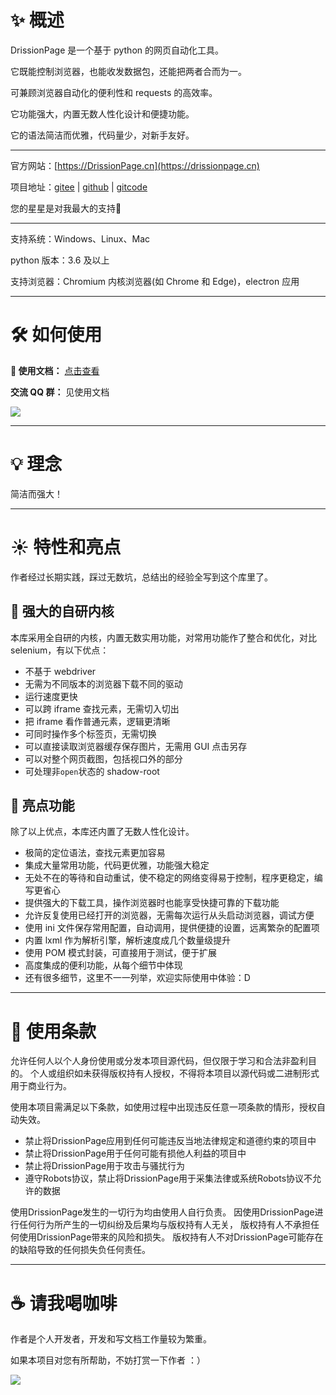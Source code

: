 # ✨️ 概述

DrissionPage 是一个基于 python 的网页自动化工具。

它既能控制浏览器，也能收发数据包，还能把两者合而为一。

可兼顾浏览器自动化的便利性和 requests 的高效率。

它功能强大，内置无数人性化设计和便捷功能。

它的语法简洁而优雅，代码量少，对新手友好。

---

官方网站：[https://DrissionPage.cn](https://drissionpage.cn)

项目地址：[gitee](https://gitee.com/g1879/DrissionPage)    |    [github](https://github.com/g1879/DrissionPage)     |    [gitcode](https://gitcode.com/g1879/DrissionPage) 

您的星星是对我最大的支持💖

--- 

支持系统：Windows、Linux、Mac

python 版本：3.6 及以上

支持浏览器：Chromium 内核浏览器(如 Chrome 和 Edge)，electron 应用

---

# 🛠 如何使用

**📖 使用文档：**  [点击查看](https://DrissionPage.cn)

**交流 QQ 群：**  见使用文档

![](https://drissionpage.cn/codes.jpg)

---

# 💡 理念

简洁而强大！

--- 

# ☀️ 特性和亮点

作者经过长期实践，踩过无数坑，总结出的经验全写到这个库里了。

## 🎇 强大的自研内核

本库采用全自研的内核，内置无数实用功能，对常用功能作了整合和优化，对比 selenium，有以下优点：

- 不基于 webdriver
- 无需为不同版本的浏览器下载不同的驱动
- 运行速度更快
- 可以跨 iframe 查找元素，无需切入切出
- 把 iframe 看作普通元素，逻辑更清晰
- 可同时操作多个标签页，无需切换
- 可以直接读取浏览器缓存保存图片，无需用 GUI 点击另存
- 可以对整个网页截图，包括视口外的部分
- 可处理非`open`状态的 shadow-root

## 🎇 亮点功能

除了以上优点，本库还内置了无数人性化设计。

- 极简的定位语法，查找元素更加容易
- 集成大量常用功能，代码更优雅，功能强大稳定
- 无处不在的等待和自动重试，使不稳定的网络变得易于控制，程序更稳定，编写更省心
- 提供强大的下载工具，操作浏览器时也能享受快捷可靠的下载功能
- 允许反复使用已经打开的浏览器，无需每次运行从头启动浏览器，调试方便
- 使用 ini 文件保存常用配置，自动调用，提供便捷的设置，远离繁杂的配置项
- 内置 lxml 作为解析引擎，解析速度成几个数量级提升
- 使用 POM 模式封装，可直接用于测试，便于扩展
- 高度集成的便利功能，从每个细节中体现
- 还有很多细节，这里不一一列举，欢迎实际使用中体验：D

--- 

# 📝 使用条款

允许任何人以个人身份使用或分发本项目源代码，但仅限于学习和合法非盈利目的。
个人或组织如未获得版权持有人授权，不得将本项目以源代码或二进制形式用于商业行为。

使用本项目需满足以下条款，如使用过程中出现违反任意一项条款的情形，授权自动失效。
- 禁止将DrissionPage应用到任何可能违反当地法律规定和道德约束的项目中
- 禁止将DrissionPage用于任何可能有损他人利益的项目中
- 禁止将DrissionPage用于攻击与骚扰行为
- 遵守Robots协议，禁止将DrissionPage用于采集法律或系统Robots协议不允许的数据

使用DrissionPage发生的一切行为均由使用人自行负责。
因使用DrissionPage进行任何行为所产生的一切纠纷及后果均与版权持有人无关，
版权持有人不承担任何使用DrissionPage带来的风险和损失。
版权持有人不对DrissionPage可能存在的缺陷导致的任何损失负任何责任。

---  

# ☕ 请我喝咖啡

作者是个人开发者，开发和写文档工作量较为繁重。

如果本项目对您有所帮助，不妨打赏一下作者 ：）

![](https://drissionpage.cn/code2.jpg)
